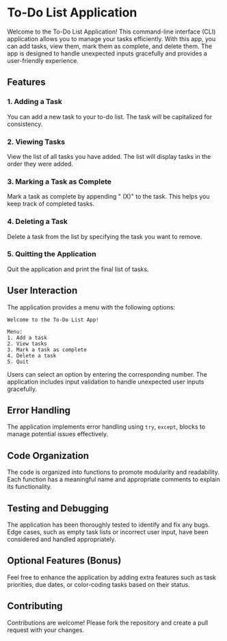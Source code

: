# To-Do List Application

Welcome to the To-Do List Application! This command-line interface (CLI) application allows you to manage your tasks efficiently. With this app, you can add tasks, view them, mark them as complete, and delete them. The app is designed to handle unexpected inputs gracefully and provides a user-friendly experience.

## Features

### 1. Adding a Task
You can add a new task to your to-do list. The task will be capitalized for consistency.

### 2. Viewing Tasks
View the list of all tasks you have added. The list will display tasks in the order they were added.

### 3. Marking a Task as Complete
Mark a task as complete by appending " (X)" to the task. This helps you keep track of completed tasks.

### 4. Deleting a Task
Delete a task from the list by specifying the task you want to remove.

### 5. Quitting the Application
Quit the application and print the final list of tasks.

## User Interaction
The application provides a menu with the following options:

```
Welcome to the To-Do List App!

Menu:
1. Add a task
2. View tasks
3. Mark a task as complete
4. Delete a task
5. Quit
```

Users can select an option by entering the corresponding number. The application includes input validation to handle unexpected user inputs gracefully.

## Error Handling
The application implements error handling using `try`, `except`,  blocks to manage potential issues effectively.

## Code Organization
The code is organized into functions to promote modularity and readability. Each function has a meaningful name and appropriate comments to explain its functionality.

## Testing and Debugging
The application has been thoroughly tested to identify and fix any bugs. Edge cases, such as empty task lists or incorrect user input, have been considered and handled appropriately.

## Optional Features (Bonus)
Feel free to enhance the application by adding extra features such as task priorities, due dates, or color-coding tasks based on their status.

## Contributing
Contributions are welcome! Please fork the repository and create a pull request with your changes.
